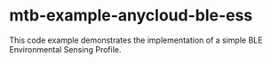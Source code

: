 # mtb-example-anycloud-ble-ess
This code example demonstrates the implementation of a simple BLE Environmental Sensing Profile.
